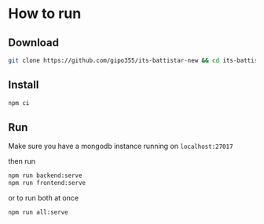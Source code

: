 # How to run

## Download

```bash
git clone https://github.com/gipo355/its-battistar-new && cd its-battistar-new
```

## Install

```bash
npm ci
```

## Run

Make sure you have a mongodb instance running on `localhost:27017`

then run

```bash
npm run backend:serve
npm run frontend:serve
```

or to run both at once

```bash
npm run all:serve
```
